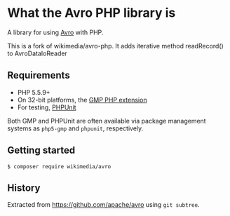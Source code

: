What the Avro PHP library is
============================

A library for using [Avro](http://avro.apache.org/) with PHP.

This is a fork of wikimedia/avro-php. It adds iterative method readRecord() to AvroDataIoReader

Requirements
------------
 * PHP 5.5.9+
 * On 32-bit platforms, the [GMP PHP extension](http://php.net/gmp)
 * For testing, [PHPUnit](http://www.phpunit.de/)

Both GMP and PHPUnit are often available via package management
systems as `php5-gmp` and `phpunit`, respectively.

Getting started
---------------
```
$ composer require wikimedia/avro
```

History
-------
Extracted from https://github.com/apache/avro using `git subtree`.

